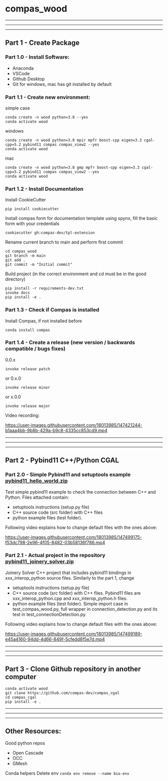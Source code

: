 # compas_wood



___
___
___

## Part 1 - Create Package

### Part 1.0 - Install Software:
* Anaconda
* VSCode
* Github Desktop
* Git for windows, mac has git installed by default

### Part 1.1 - Create new environment:

simple case
```
conda create -n wood python=3.8 --yes
conda activate wood
```
windows
``` 
conda create -n wood python=3.8 mpir mpfr boost-cpp eigen=3.3 cgal-cpp=5.2 pybind11 compas compas_view2 --yes 
conda activate wood
```
mac
```
conda create -n wood python=3.8 gmp mpfr boost-cpp eigen=3.3 cgal-cpp=5.2 pybind11 compas compas_view2 --yes
conda activate wood
```


### Part 1.2 - Install Documentation

Install CookieCutter
```
pip install cookiecutter
```

Install compas form for documentation template using spynx,  fill the basic form with your credentials
```
cookiecutter gh:compas-dev/tpl-extension
```

Rename current branch to main and perform first commit
```
cd compas_wood
git branch -m main
git add .
git commit -m "Initial commit"
```

Build project (in the correct environment and cd must be in the good directory)
```
pip install -r requirements-dev.txt
invoke docs
pip install -e .
```

### Part 1.3 - Check if Compas is installed
Install Compas, if not installed before
```
conda install compas
```

### Part 1.4 - Create a release (new version / backwards compatible / bugs fixes)

0.0.x 
```
invoke release patch 
```
or  0.x.0
```
invoke release minor
```
or x.0.0
```
invoke release major
```

Video recording:

https://user-images.githubusercontent.com/18013985/147421244-b1aaa4bb-9b8b-429a-b9c8-4335cc853cd9.mp4

___
___
___

## Part 2  -  Pybind11 C++/Python CGAL

### Part 2.0 - Simple Pybind11 and setuptools example [pybind11_hello_world.zip](https://github.com/petrasvestartas/compas_wood/files/7781554/pybind11_hello_world.zip)

Test simple pybind11 example to check the connection between C++ and Python.
Files attached contain: 
* setuptools instructions (setup.py file)
* C++ source code (src folder) with C++ files
* python example files (test folder).


Following video explains how to change default files with the ones above:

https://user-images.githubusercontent.com/18013985/147499175-f53dc798-2e96-4f05-8482-03b58136f786.mp4


### Part 2.1 - Actual project in the repository [pybind11_joinery_solver.zip](https://github.com/petrasvestartas/compas_wood/files/7781555/pybind11_joinery_solver.zip)

Joinery Solver C++ project that includes pybind11 bindings in xxx_interop_python source files.
Similarly to the part 1, change
* setuptools instructions (setup.py file)
* C++ source code (src folder) with C++ files. Pybind11 files are xxx_interop_python.cpp and xxx_interop_python.h files.
* python example files (test folder). Simple import case in test_compas_wood.py, full wrapper in connection_detection.py and its test in test_connectionDetection.py.


Following video explains how to change default files with the ones above:

https://user-images.githubusercontent.com/18013985/147499189-e45a4160-94dd-4d66-849f-5cfedd8f5e7d.mp4

___
___
___
## Part 3 - Clone Github repository in another computer

```
conda activate wood
git clone https://github.com/compas-dev/compas_cgal
cd compas_cgal
pip install -e .
```

___
___
___

## Other Resources:
Good python repos
* Open Cascade
* OCC
* GMesh

Conda helpers
Delete env ```conda env remove --name bio-env ```
